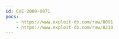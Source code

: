 ```yaml
---
id: CVE-2009-0071
pocs:
    - https://www.exploit-db.com/raw/8091
    - https://www.exploit-db.com/raw/8219
---
```

